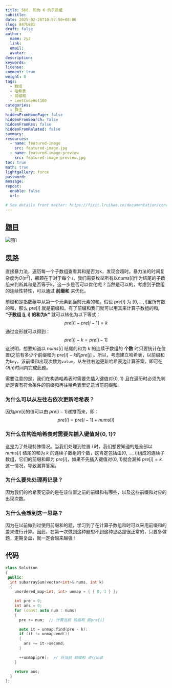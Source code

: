 ```yaml
---
title: 560. 和为 K 的子数组
subtitle:
date: 2025-02-26T10:57:50+08:00
slug: 847b681
draft: false
author:
  name: zyz
  link:
  email:
  avatar:
description:
keywords:
license:
comment: true
weight: 0
tags:
  - 数组
  - 哈希表
  - 前缀和
  - LeetCodeHot100
categories:
  - 算法
hiddenFromHomePage: false
hiddenFromSearch: false
hiddenFromRss: false
hiddenFromRelated: false
summary:
resources:
  - name: featured-image
    src: featured-image.jpg
  - name: featured-image-preview
    src: featured-image-preview.jpg
toc: true
math: true
lightgallery: force
password:
message:
repost:
  enable: false
  url:

# See details front matter: https://fixit.lruihao.cn/documentation/content-management/introduction/#front-matter
---
```


## [题目](https://leetcode.cn/problems/subarray-sum-equals-k/description/?envType=study-plan-v2&envId=top-100-liked)

![图1](/PostsImgs/LeetCode/560/question.png)

## 思路

直接暴力法，遍历每一个子数组查看其和是否为k，发现会超时。暴力法的时间复杂度为$O(n^2)$，瓶颈在于对于每个 $i$，我们需要枚举所有以$nums[i]$作为结尾的子数组来判断其和是否等于k，这一步是否可以优化呢？当然是可以的，考虑到子数组的连续性特性，可以通过 **前缀和** 来优化。

前缀和是指数组中从第一个元素到当前元素的和。假设 $pre[i]$ 为 $[0, ..., i]$里所有数的和，那么 $pre[i]$ 就是前缀和。有了前缀和我们就可以用其来计算子数组的和, **“子数组 [j, i] 的和为k”** 就可以转化为以下等式：
$$
pre[i] - pre[j - 1] = k
$$
通过变形就可以得到：
$$
pre[i]  - k =  pre[j - 1]
$$
这说明，想要知道以 $nums[i]$ 结尾的和为 $k$ 的连续子数组的 **个数** 时只要统计在位置$i$之前有多少个前缀和为 $pre[i]  - k$的$pre[j]$ 。所以，考虑建立哈希表，以前缀和为`key`，该前缀和出现次数为`value`，从左往右边更新哈希表边计算答案，即可在$O(n)$时间内完成此题。

需要注意的是，我们在构造哈希表时需要先插入键值对{0, 1} 且在遍历时必须先判断是否有符合条件的前缀和再往哈希表里记录当前前缀和。

### 为什么可以从左往右依次更新哈希表？

因为$pre[i]$的值可以由 $pre[i - 1]$递推而来，即：
$$
pre[i] = pre[i - 1] + nums[i]
$$

### 为什么在构造哈希表时需要先插入键值对{0, 1}?

这是为了处理特殊情况。当我们处理到位置 $i$ 时，我们想要知道的是全部以 $nums[i]$ 结尾的和为 $k$ 的连续子数组的个数，这肯定包括由[0, ..., i]组成的连续子数组，它们的前缀和即为 $pre[i]$，如果不先插入键值对{0, 1}就会漏掉 $pre[i] = k$ 这一情况，导致漏算答案。

### 为什么要先处理再记录？

因为我们的哈希表记录的是在该位置之前的前缀和有哪些，以及这些前缀和对应的出现次数。

### 为什么会想到这一思路？

因为在以前做到过使用前缀和的题，学习到了在计算子数组和时可以采用前缀和的差来进行计算。因此，在第一次做到这种题想不到这种思路是很正常的，只要多做题，定期复盘，就一定会越来越强！

## 代码

```cpp
class Solution
{
 public:
  int subarraySum(vector<int>& nums, int k)
  {
    unordered_map<int, int> unmap = { { 0, 1 } }; 

    int pre = 0;
    int ans = 0;
    for (const auto num : nums)
    {
      pre += num;  // 计算当前 前缀和 即pre[i]

      auto it = unmap.find(pre - k);
      if (it != unmap.end())
      {
        ans += it->second;
      }

      ++unmap[pre];  // 将当前 前缀和 进行记录
    }

    return ans;
  }
};
```
